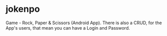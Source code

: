 # jokenpo
Game - Rock, Paper &amp; Scissors (Android App).
There is also a CRUD, for the App's users, that mean you can have a Login and Password.
